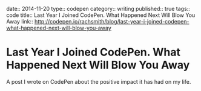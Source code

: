 date:: 2014-11-20
type:: codepen
category:: writing
published:: true
tags:: code
title:: Last Year I Joined CodePen. What Happened Next Will Blow You Away
link:: http://codepen.io/rachsmith/blog/last-year-i-joined-codepen-what-happened-next-will-blow-you-away

# Last Year I Joined CodePen. What Happened Next Will Blow You Away

A post I wrote on CodePen about the positive impact it has had on my life.